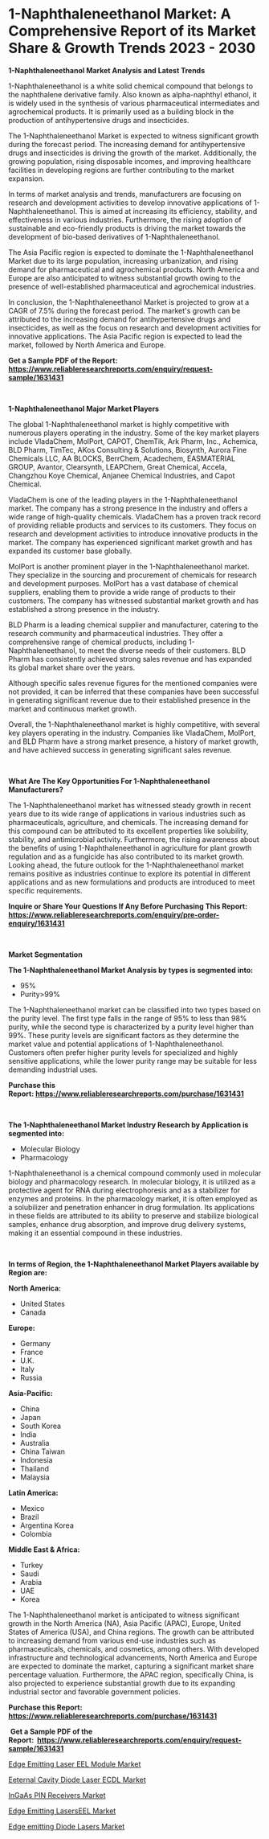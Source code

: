 <p><h1>1-Naphthaleneethanol Market: A Comprehensive Report of its Market Share & Growth Trends 2023 - 2030</h1></p><p><strong>1-Naphthaleneethanol Market Analysis and Latest Trends</strong></p>
<p><p>1-Naphthaleneethanol is a white solid chemical compound that belongs to the naphthalene derivative family. Also known as alpha-naphthyl ethanol, it is widely used in the synthesis of various pharmaceutical intermediates and agrochemical products. It is primarily used as a building block in the production of antihypertensive drugs and insecticides.</p><p>The 1-Naphthaleneethanol Market is expected to witness significant growth during the forecast period. The increasing demand for antihypertensive drugs and insecticides is driving the growth of the market. Additionally, the growing population, rising disposable incomes, and improving healthcare facilities in developing regions are further contributing to the market expansion.</p><p>In terms of market analysis and trends, manufacturers are focusing on research and development activities to develop innovative applications of 1-Naphthaleneethanol. This is aimed at increasing its efficiency, stability, and effectiveness in various industries. Furthermore, the rising adoption of sustainable and eco-friendly products is driving the market towards the development of bio-based derivatives of 1-Naphthaleneethanol.</p><p>The Asia Pacific region is expected to dominate the 1-Naphthaleneethanol Market due to its large population, increasing urbanization, and rising demand for pharmaceutical and agrochemical products. North America and Europe are also anticipated to witness substantial growth owing to the presence of well-established pharmaceutical and agrochemical industries.</p><p>In conclusion, the 1-Naphthaleneethanol Market is projected to grow at a CAGR of 7.5% during the forecast period. The market's growth can be attributed to the increasing demand for antihypertensive drugs and insecticides, as well as the focus on research and development activities for innovative applications. The Asia Pacific region is expected to lead the market, followed by North America and Europe.</p></p>
<p><strong>Get a Sample PDF of the Report:&nbsp; <a href="https://www.reliableresearchreports.com/enquiry/request-sample/1631431">https://www.reliableresearchreports.com/enquiry/request-sample/1631431</a></strong></p>
<p>&nbsp;</p>
<p><strong>1-Naphthaleneethanol Major Market Players</strong></p>
<p><p>The global 1-Naphthaleneethanol market is highly competitive with numerous players operating in the industry. Some of the key market players include VladaChem, MolPort, CAPOT, ChemTik, Ark Pharm, Inc., Achemica, BLD Pharm, TimTec, AKos Consulting & Solutions, Biosynth, Aurora Fine Chemicals LLC, AA BLOCKS, BerrChem, Acadechem, EASMATERIAL GROUP, Avantor, Clearsynth, LEAPChem, Great Chemical, Accela, Changzhou Koye Chemical, Anjanee Chemical Industries, and Capot Chemical.</p><p>VladaChem is one of the leading players in the 1-Naphthaleneethanol market. The company has a strong presence in the industry and offers a wide range of high-quality chemicals. VladaChem has a proven track record of providing reliable products and services to its customers. They focus on research and development activities to introduce innovative products in the market. The company has experienced significant market growth and has expanded its customer base globally.</p><p>MolPort is another prominent player in the 1-Naphthaleneethanol market. They specialize in the sourcing and procurement of chemicals for research and development purposes. MolPort has a vast database of chemical suppliers, enabling them to provide a wide range of products to their customers. The company has witnessed substantial market growth and has established a strong presence in the industry.</p><p>BLD Pharm is a leading chemical supplier and manufacturer, catering to the research community and pharmaceutical industries. They offer a comprehensive range of chemical products, including 1-Naphthaleneethanol, to meet the diverse needs of their customers. BLD Pharm has consistently achieved strong sales revenue and has expanded its global market share over the years.</p><p>Although specific sales revenue figures for the mentioned companies were not provided, it can be inferred that these companies have been successful in generating significant revenue due to their established presence in the market and continuous market growth.</p><p>Overall, the 1-Naphthaleneethanol market is highly competitive, with several key players operating in the industry. Companies like VladaChem, MolPort, and BLD Pharm have a strong market presence, a history of market growth, and have achieved success in generating significant sales revenue.</p></p>
<p>&nbsp;</p>
<p><strong>What Are The Key Opportunities For 1-Naphthaleneethanol Manufacturers?</strong></p>
<p><p>The 1-Naphthaleneethanol market has witnessed steady growth in recent years due to its wide range of applications in various industries such as pharmaceuticals, agriculture, and chemicals. The increasing demand for this compound can be attributed to its excellent properties like solubility, stability, and antimicrobial activity. Furthermore, the rising awareness about the benefits of using 1-Naphthaleneethanol in agriculture for plant growth regulation and as a fungicide has also contributed to its market growth. Looking ahead, the future outlook for the 1-Naphthaleneethanol market remains positive as industries continue to explore its potential in different applications and as new formulations and products are introduced to meet specific requirements.</p></p>
<p><strong>Inquire or Share Your Questions If Any Before Purchasing This Report: <a href="https://www.reliableresearchreports.com/enquiry/pre-order-enquiry/1631431">https://www.reliableresearchreports.com/enquiry/pre-order-enquiry/1631431</a></strong></p>
<p>&nbsp;</p>
<p><strong>Market Segmentation</strong></p>
<p><strong>The 1-Naphthaleneethanol Market Analysis by types is segmented into:</strong></p>
<p><ul><li>95%<Purity<98%</li><li>Purity>99%</li></ul></p>
<p><p>The 1-Naphthaleneethanol market can be classified into two types based on the purity level. The first type falls in the range of 95% to less than 98% purity, while the second type is characterized by a purity level higher than 99%. These purity levels are significant factors as they determine the market value and potential applications of 1-Naphthaleneethanol. Customers often prefer higher purity levels for specialized and highly sensitive applications, while the lower purity range may be suitable for less demanding industrial uses.</p></p>
<p><strong>Purchase this Report:&nbsp;<a href="https://www.reliableresearchreports.com/purchase/1631431">https://www.reliableresearchreports.com/purchase/1631431</a></strong></p>
<p>&nbsp;</p>
<p><strong>The 1-Naphthaleneethanol Market Industry Research by Application is segmented into:</strong></p>
<p><ul><li>Molecular Biology</li><li>Pharmacology</li></ul></p>
<p><p>1-Naphthaleneethanol is a chemical compound commonly used in molecular biology and pharmacology research. In molecular biology, it is utilized as a protective agent for RNA during electrophoresis and as a stabilizer for enzymes and proteins. In the pharmacology market, it is often employed as a solubilizer and penetration enhancer in drug formulation. Its applications in these fields are attributed to its ability to preserve and stabilize biological samples, enhance drug absorption, and improve drug delivery systems, making it an essential compound in these industries.</p></p>
<p>&nbsp;</p>
<p><strong>In terms of Region, the 1-Naphthaleneethanol Market Players available by Region are:</strong></p>
<p>
    <p> <strong> North America: </strong>
        <ul>
            <li>United States</li>
            <li>Canada</li>
        </ul>
        </p> 
    <p> <strong> Europe: </strong>
        <ul>
            <li>Germany</li>
            <li>France</li>
            <li>U.K.</li>
            <li>Italy</li>
            <li>Russia</li>
        </ul>
        </p> 
    <p> <strong> Asia-Pacific: </strong>
        <ul>
            <li>China</li>
            <li>Japan</li>
            <li>South Korea</li>
            <li>India</li>
            <li>Australia</li>
            <li>China Taiwan</li>
            <li>Indonesia</li>
            <li>Thailand</li>
            <li>Malaysia</li>
        </ul>
        </p> 
    <p> <strong> Latin America: </strong>
        <ul>
            <li>Mexico</li>
            <li>Brazil</li>
            <li>Argentina Korea</li>
            <li>Colombia</li>
        </ul>
        </p> 
    <p> <strong> Middle East & Africa: </strong>
        <ul>
            <li>Turkey</li>
            <li>Saudi</li>
            <li>Arabia</li>
            <li>UAE</li>
            <li>Korea</li>
        </ul>
    </p>
    </p>
<p><p>The 1-Naphthaleneethanol market is anticipated to witness significant growth in the North America (NA), Asia Pacific (APAC), Europe, United States of America (USA), and China regions. The growth can be attributed to increasing demand from various end-use industries such as pharmaceuticals, chemicals, and cosmetics, among others. With developed infrastructure and technological advancements, North America and Europe are expected to dominate the market, capturing a significant market share percentage valuation. Furthermore, the APAC region, specifically China, is also projected to experience substantial growth due to its expanding industrial sector and favorable government policies.</p></p>
<p><strong>Purchase this Report: <a href="https://www.reliableresearchreports.com/purchase/1631431">https://www.reliableresearchreports.com/purchase/1631431</a></strong></p>
<p>&nbsp;<strong>Get a Sample PDF of the Report:&nbsp;&nbsp;<a href="https://www.reliableresearchreports.com/enquiry/request-sample/1631431">https://www.reliableresearchreports.com/enquiry/request-sample/1631431</a></strong></p>
<p><strong></strong></p>
<p><p><a href="https://medium.com/@amayabeahan/edge-emitting-laser-eel-module-market-trends-and-market-analysis-forecasted-for-period-2023-2030-ef318908e644">Edge Emitting Laser EEL Module Market</a></p><p><a href="https://medium.com/@mskylatoy/eeternal-cavity-diode-laser-ecdl-market-size-cagr-trends-2024-2030-0f64b49794eb">Eeternal Cavity Diode Laser ECDL Market</a></p><p><a href="https://medium.com/@darbyledner/ingaas-pin-receivers-market-furnishes-information-on-market-share-market-trends-and-market-growth-cf6b6fa750d3">InGaAs PIN Receivers Market</a></p><p><a href="https://medium.com/@lavernacole2023/edge-emitting-laserseel-market-outlook-industry-overview-and-forecast-2023-to-2030-57f5469225f7">Edge Emitting LasersEEL Market</a></p><p><a href="https://medium.com/@walterkutch/edge-emitting-diode-lasers-market-insight-market-trends-growth-forecasted-from-2023-to-2030-b35272935a83">Edge emitting Diode Lasers Market</a></p></p>